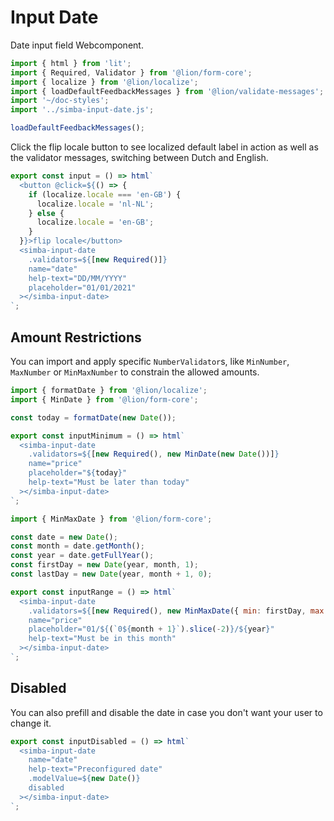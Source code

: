 # Input Date

Date input field Webcomponent.

```js script
import { html } from 'lit';
import { Required, Validator } from '@lion/form-core';
import { localize } from '@lion/localize';
import { loadDefaultFeedbackMessages } from '@lion/validate-messages';
import '~/doc-styles';
import '../simba-input-date.js';

loadDefaultFeedbackMessages();
```

Click the flip locale button to see localized default label in action as well as the validator messages, switching between Dutch and English.

```js preview-story
export const input = () => html`
  <button @click=${() => {
    if (localize.locale === 'en-GB') {
      localize.locale = 'nl-NL';
    } else {
      localize.locale = 'en-GB';
    }
  }}>flip locale</button>
  <simba-input-date 
    .validators=${[new Required()]}
    name="date" 
    help-text="DD/MM/YYYY"
    placeholder="01/01/2021"
  ></simba-input-date>
`;
```

## Amount Restrictions

You can import and apply specific `NumberValidator`s, like `MinNumber`, `MaxNumber` or `MinMaxNumber` to constrain the allowed amounts.

```js preview-story
import { formatDate } from '@lion/localize';
import { MinDate } from '@lion/form-core';

const today = formatDate(new Date());

export const inputMinimum = () => html`
  <simba-input-date
    .validators=${[new Required(), new MinDate(new Date())]}
    name="price" 
    placeholder="${today}"
    help-text="Must be later than today"
  ></simba-input-date>
`;
```

```js preview-story
import { MinMaxDate } from '@lion/form-core';

const date = new Date();
const month = date.getMonth();
const year = date.getFullYear();
const firstDay = new Date(year, month, 1);
const lastDay = new Date(year, month + 1, 0);

export const inputRange = () => html`
  <simba-input-date
    .validators=${[new Required(), new MinMaxDate({ min: firstDay, max: lastDay })]}
    name="price"
    placeholder="01/${(`0${month + 1}`).slice(-2)}/${year}"
    help-text="Must be in this month"
  ></simba-input-date>
`;
```

## Disabled

You can also prefill and disable the date in case you don't want your user to change it.

```js preview-story
export const inputDisabled = () => html`
  <simba-input-date 
    name="date" 
    help-text="Preconfigured date"
    .modelValue=${new Date()}
    disabled
  ></simba-input-date>
`;
```

